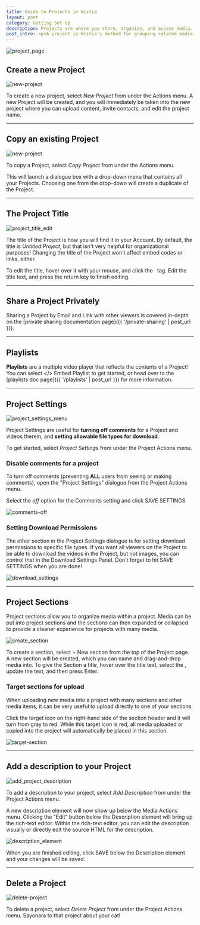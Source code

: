```yaml
---
title: Guide to Projects in Wistia
layout: post
category: Getting Set Up
description: Projects are where you store, organize, and access media. Projects are the building blocks for Wistia organization.
post_intro: <p>A project is Wistia's method for grouping related media. You might create a project with all the training videos for your organization, or all the sales materials related to a specific product.</p><p>You can think of Projects like the folders on your local computer, they are for storing your stuff in a logical manner.  There are lots of uses and functions within projects, which we will cover below.</p>
---
```


<div class="post_image center"><img src="http://embed.wistia.com/deliveries/13e855b3ea6a02735b6a1bcd070b3e4991a08633.png" alt="project_page" /></div>

## Create a new Project

<div class="post_image float_right"><img src="http://embed.wistia.com/deliveries/46e709a64e16ee0b7f9f780908480281f3db35a2.png" alt="new-project" /></div>

To create a new project, select *New Project* from under the <span class="action_menu">Actions</span> menu.  A new Project will be created, and you will immediately be taken into the new project where you can upload content, invite contacts, and edit the project name.

---

## Copy an existing Project

<div class="post_image float_right"><img src="http://embed.wistia.com/deliveries/f3c9f1c7deb0e032a0ef0e97665ebbedec99e9dc.png" alt="new-project" /></div>

To copy a Project, select *Copy Project* from under the <span class="action_menu">Actions</span> menu.

This will launch a dialogue box with a drop-down menu that contains all your Projects.  Choosing one from the drop-down will create a duplicate of the Project.

---

## The Project Title

<div class="post_image float_right"><img src="http://embed.wistia.com/deliveries/c6788df911c325b923258fb21b9984b3c23e538b.png" alt="project_title_edit" /></div>

The title of the Project is how you will find it in your Account.  By default, the title is *Untitled Project*, but that isn't very helpful for organizational purposes! Changing the title of the Project won't affect embed codes or links, either.

<div class='clear'></div>

To edit the title, hover over it with your mouse, and click the <span class="edit_tag">&nbsp;</span> tag. Edit the title text, and press the <span class="code">return</span> key to finish editing.

---

## Share a Project Privately

Sharing a Project by Email and Link with other viewers is covered in-depth on the [private sharing documentation page]({{ '/private-sharing' | post_url }}).

---

## Playlists

**Playlists** are a multiple video player that reflects the contents of a Project! You can select <span class='code'>&lt;/&gt; Embed Playlist</span> to get started, or head over to the [playlists doc page]({{ '/playlists' | post_url }}) for more information.

___

## Project Settings

<div class="post_image float_right"><img src="http://embed.wistia.com/deliveries/5525c4a91d2a3b842c51479907d9e7d56cd3bc3a.png" alt="project_settings_menu" /></div>

Project Settings are useful for **turning off comments** for a Project and videos therein, and **setting allowable file types for download**.

To get started, select *Project Settings* from under the <span class='action_menu'>Project Actions</span> menu.

### Disable comments for a project

To turn off comments (preventing **ALL** users from seeing or making comments), open the "Project Settings" dialogue from the <span class='action_menu'>Project Actions</span> menu.

Select the *off* option for the Comments setting and click <span class="faux_button">SAVE SETTINGS</span>

<div class="post_image center"><img src="http://embed.wistia.com/deliveries/f46e8c1fb52463daddb20e8be25ccc59e6c2b94c.png" alt="comments-off" /></div>

### Setting Download Permissions

The other section in the Project Settings dialogue is for setting download permissions to specific file types. If you want all viewers on the Project to be able to download the videos in the Project, but not images, you can control that in the Download Settings Panel. Don't forget to hit <span class="faux_button">SAVE SETTINGS</span> when you are done!

<div class="post_image center"><img src="http://embed.wistia.com/deliveries/c25c383aa9c7f3420a5b6816b98189cca799dccc.png" alt="download_settings" /></div>

---

## Project Sections

Project sections allow you to organize media within a project.  Media can be put into project sections and the sections can then expanded or collapsed to provide a cleaner experience for projects with many media. 

<div class="post_image float_right"><img src="http://embed.wistia.com/deliveries/55bd7a8a938e7d5ae33df5d91d2c84f1bfe71a6c.png" alt="create_section" /></div>

To create a section, select <span class="code">+ New section</span> from the top of the Project page. A new section will be created, which you can name and drag-and-drop media into. To give the Section a title, hover over the title text, select the <span class="edit_tag"></span>, update the text, and then press <span class='code'>Enter</span>.

### Target sections for upload

When uploading new media into a project with many sections and other media items, it can be very useful to upload directly to one of your sections.

Click the target icon on the right-hand side of the section header and it will turn from gray to red.  While this target icon is red, all media uploaded or copied into the project will automatically be placed in this section.

<div class="post_image center"><img src="http://embed.wistia.com/deliveries/1f22c1448082bb31f2735f02f0e65de36a2840cd.png" alt="target-section" /></div>

---

## Add a description to your Project

<div class="post_image float_right"><img src="http://embed.wistia.com/deliveries/a8a0b7e3900a847465c0e233ea4f7d18d852c263.png" alt="add_project_description" /></div>

To add a description to your project, select *Add Description* from under the <span class="action_menu">Project Actions</span> menu.

A new description element will now show up below the Media Actions menu.  Clicking the "Edit" button below the Description element will bring up the rich-text editor.  Within the rich-text editor, you can edit the description visually or directly edit the source HTML for the description. 

<div class="post_image float_right"><img src="http://embed.wistia.com/deliveries/f619cde22497bd067ae979c08b183060d76d236c.png" alt="description_element" /></div>

When you are finished editing, click <span class="faux_button">SAVE</span> below the Description element and your changes will be saved.

---

## Delete a Project

<div class="post_image float_right"><img src="http://embed.wistia.com/deliveries/581406b742b2a103ce226f36a9fa65f69a378131.png" alt="delete-project" /></div>

To delete a project, select *Delete Project* from under the <span class="action_menu">Project Actions</span> menu. Sayonara to that project about your cat!

